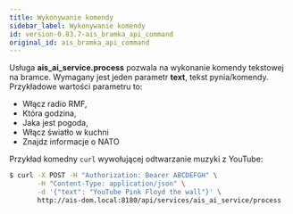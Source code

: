 ```yaml
---
title: Wykonywanie komendy
sidebar_label: Wykonywanie komendy
id: version-0.83.7-ais_bramka_api_command
original_id: ais_bramka_api_command
---
```


Usługa **ais_ai_service.process** pozwala na wykonanie komendy tekstowej na bramce.
Wymagany jest jeden parametr **text**, tekst pynia/komendy. Przykładowe wartości parametru to:
- Włącz radio RMF,
- Która godzina,
- Jaka jest pogoda,
- Włącz światło w kuchni
- Znajdz informacje o NATO


Przykład komedny `curl` wywołującej odtwarzanie muzyki z YouTube:

```bash
$ curl -X POST -H "Authorization: Bearer ABCDEFGH" \
       -H "Content-Type: application/json" \
       -d '{"text": "YouTube Pink Floyd the wall"}' \
       http://ais-dom.local:8180/api/services/ais_ai_service/process
```
